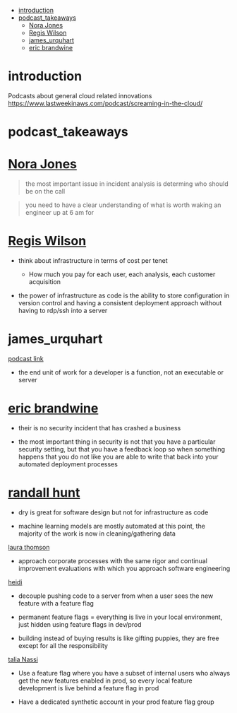 - [introduction](#introduction)
- [podcast_takeaways](#podcast_takeaways)
  - [Nora Jones](#nora-jones)
  - [Regis Wilson](#regis-wilson)
  - [james_urquhart](#james_urquhart)
  - [eric brandwine](#eric-brandwine)
# introduction
Podcasts about general cloud related innovations
https://www.lastweekinaws.com/podcast/screaming-in-the-cloud/

# podcast_takeaways

# [Nora Jones](https://www.lastweekinaws.com/podcast/screaming-in-the-cloud/a-chaos-engineering-jeli-sandwich-with-nora-jones/)

> the most important issue in incident analysis is determing who should be on the call


> you need to have a clear understanding of what is worth waking an engineer up at 6 am for


# [Regis Wilson](https://www.lastweekinaws.com/podcast/screaming-in-the-cloud/reconnecting-with-an-old-boss-with-regis-wilson/)
- think about infrastructure in terms of cost per tenet 
  - How much you pay for each user, each analysis, each customer acquisition
  
- the power of infrastructure as code is the ability to store configuration in version control and having a consistent deployment approach without having to rdp/ssh into a server


# james_urquhart
[podcast link](https://www.lastweekinaws.com/podcast/screaming-in-the-cloud/flow-architectures-the-future-of-streaming-data-with-james-urquhart/)

- the end unit of work for a developer is a function, not an executable or server

# [eric brandwine](https://www.lastweekinaws.com/podcast/screaming-in-the-cloud/the-darth-vader-of-aws-with-eric-brandwine/)

- their is no security incident that has crashed a business

- the most important thing in security is not that you have a particular security setting, but that you have a feedback loop so when something happens that you do not like you are able to write that back into your automated deployment processes




# [randall hunt](https://www.lastweekinaws.com/podcast/screaming-in-the-cloud/making-machine-learning-invisible-with-randall-hunt/)

- dry is great for software design but not for infrastructure as code

- machine learning models are mostly automated at this point, the majority of the work is now in cleaning/gathering data



[laura thomson](https://www.lastweekinaws.com/podcast/screaming-in-the-cloud/minimum-viable-bureaucracy-with-laura-thomson/)
- approach corporate processes with the same rigor and continual improvement evaluations with which you approach software engineering


[heidi](https://www.lastweekinaws.com/podcast/screaming-in-the-cloud/personalization-the-non-creepy-way-with-heidi-waterhouse/)


- decouple pushing code to a server from when a user sees the new feature with a feature flag


- permanent feature flags = everything is live in your local environment, just hidden using feature flags in dev/prod


- building instead of buying results is like gifting puppies, they are free except for all the responsibility 





[talia Nassi](https://www.lastweekinaws.com/podcast/screaming-in-the-cloud/splitballing-on-devrel-with-talia-nassi/) 
- Use a feature flag where you have a subset of internal users who always get the new features enabled in prod, so every local feature development is live behind a feature flag in prod

- Have a dedicated synthetic account in your prod feature flag group

